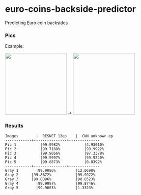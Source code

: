 # euro-coins-backside-predictor
Predicting Euro coin backsides

### Pics

Example:

<img src="https://github.com/MrJoiny/euro-coins-backside-predictor/blob/master/pred_img/pic_1.jpg" width="200"> -> <img src="https://github.com/MrJoiny/euro-coins-backside-predictor/blob/master/pred_img/gray_pic_1.jpg" width="200">

### Results
```
Images		  |  RESNET 12ep	|  CNN unknown ep
------------+---------------+--------------
Pic 1		    |99.9982%		    |4.93010%
Pic 2		    |99.7188%		    |99.9922%
Pic 3		    |99.9066%		    |97.3378%
Pic 4		    |99.9997%		    |99.9240%
Pic 5		    |99.8873%		    |0.8392%
------------+---------------+--------------
Gray 1		  |99.9986%		    |12.0698%
Gray 2	  	|99.8672%		    |99.9972%
Gray 3	  	|99.8896%		    |98.8523%
Gray 4		  |99.9997%		    |99.8746%
Gray 5		  |99.9063%		    |1.3323%
```


